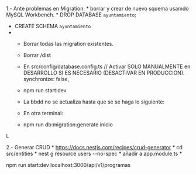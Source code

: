 1.- Ante problemas en Migration:
     * borrar y crear de nuevo squema usamdo MySQL Workbench.
     * DROP DATABASE `ayuntamiento`;
   * CREATE SCHEMA `ayuntamiento`
   * 
     * Borrar todas las migration existentes.
     * Borrar /dist
     * En src/config/database.config.ts
       // Activar SOLO MANUALMENTE en DESARROLLO SI ES NECESARIO (DESACTIVAR EN PRODUCCION).
          synchronize: false,

     * npm run start:dev
     * La bbdd no se actualiza hasta que se se haga lo siguiente:
     * En otra terminal:
     * npm run db:migration:generate inicio

L


2.- Generar CRUD
     * https://docs.nestjs.com/recipes/crud-generator
     * cd src/entities
     * nest g resource users --no-spec
     * añadir a app.module.ts
     * 




npm run start:dev
localhost:3000/api/v1/programas